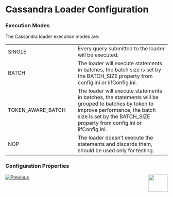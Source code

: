 # Cassandra Loader Configuration

### Execution Modes

The Cassandra loader execution modes are:

<table>
<tbody>
<tr>
<td width=250px>SINGLE</td>
<td width=650px>Every query submitted to the loader will be executed.</td>
</tr>
<tr>
<td>BATCH</td>
<td>The loader will execute statements in batches, the batch size is set by the BATCH_SIZE property from config.ini or iifConfig.ini.</td>
</tr>
<tr>
<td>TOKEN_AWARE_BATCH</td>
<td>The loader will execute statements in batches, the statements will be grouped to batches by token to improve performance, the batch size is set by the BATCH_SIZE property from config.ini or iifConfig.ini.</td>
</tr>
<tr>
<td>NOP</td>
<td>The loader doesn’t execute the statements and discards them, should be used only for testing.</td>
</tr>
</tbody>
</table>



### Configuration Properties









[![Previous](/articles/images/Previous.png)](02_loader_architecture.md)[<img align="right" width="60" height="54" src="/articles/images/Next.png">](xxx.md) 

